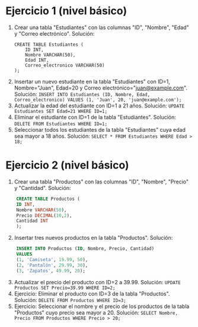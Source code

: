 # Ejercicio 1 (nivel básico)
1. Crear una tabla "Estudiantes" con las columnas "ID", "Nombre", "Edad" y "Correo electrónico".
Solución:
    ~~~~
    CREATE TABLE Estudiantes (
        ID INT,
        Nombre VARCHAR(50),
        Edad INT,
        Correo_electronico VARCHAR(50)
    );
    ~~~~
2. Insertar un nuevo estudiante en la tabla "Estudiantes" con ID=1, Nombre="Juan", Edad=20 y Correo electrónico="juan@example.com".
Solución:
``INSERT INTO Estudiantes (ID, Nombre, Edad, Correo_electronico) VALUES (1, 'Juan', 20, 'juan@example.com');``
3. Actualizar la edad del estudiante con ID=1 a 21 años.
Solución:
``UPDATE Estudiantes SET Edad=21 WHERE ID=1;``
4. Eliminar el estudiante con ID=1 de la tabla "Estudiantes".
Solución:
``DELETE FROM Estudiantes WHERE ID=1;``
5. Seleccionar todos los estudiantes de la tabla "Estudiantes" cuya edad sea mayor a 18 años.
Solución:
``SELECT * FROM Estudiantes WHERE Edad > 18;``

# Ejercicio 2 (nivel básico)
1. Crear una tabla "Productos" con las columnas "ID", "Nombre", "Precio" y "Cantidad".
Solución:
~~~sql
    CREATE TABLE Productos (
    ID INT,
    Nombre VARCHAR(50),
    Precio DECIMAL(10,2),
    Cantidad INT
    );
~~~
2. Insertar tres nuevos productos en la tabla "Productos".
Solución:
~~~sql
    INSERT INTO Productos (ID, Nombre, Precio, Cantidad) 
    VALUES 
    (1, 'Camiseta', 19.99, 50),
    (2, 'Pantalón', 29.99, 30),
    (3, 'Zapatos', 49.99, 20);
~~~
3. Actualizar el precio del producto con ID=2 a 39.99.
Solución:
``UPDATE Productos SET Precio=39.99 WHERE ID=2;``
4. Ejercicio: Eliminar el producto con ID=3 de la tabla "Productos".
Solución:
``DELETE FROM Productos WHERE ID=3;``
5. Ejercicio:  Seleccionar el nombre y el precio de los productos de la tabla "Productos" cuyo precio sea mayor a 20.
Solución:
``SELECT Nombre, Precio FROM Productos WHERE Precio > 20;``